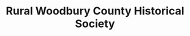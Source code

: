 ---
layout: repo
title: "Rural Woodbury County Historical Society"
id: 12061
permalink: repos/12061/
---